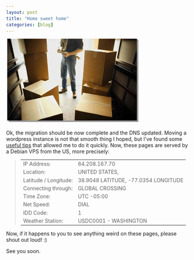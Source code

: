 ```yaml
---
layout: post
title: "Home sweet home"
categories: [blog]
---
```

<img class="aligncenter" title="unpacking the packages" src="/img/post/acq_imballaggi.jpg" alt="" width="362" height="232" />

Ok, the migration should be now complete and the DNS updated. Moving a wordpress instance is not that smooth thing I hoped, but I've found some <a href="http://www.mydigitallife.info/2007/10/01/how-to-move-wordpress-blog-to-new-domain-or-location/">useful tips</a> that allowed me to do it quickly. Now, these pages are served by a Debian VPS from the US, more precisely:

<blockquote>
<table>
<tr><td>IP Address:</td><td>64.208.167.70</td></tr>
<tr><td>Location:</td><td>UNITED STATES,</td></tr>
<tr><td>Latitude / Longitude:</td><td>38.9048 LATITUDE, -77.0354 LONGITUDE</td></tr>
<tr><td>Connecting through:</td><td>GLOBAL CROSSING</td></tr>
<tr><td>Time Zone:</td><td>UTC -05:00</td></tr>
<tr><td>Net Speed:</td><td>DIAL</td></tr>
<tr><td>IDD Code:</td><td>1</td></tr>
<tr><td>Weather Station:</td><td>USDC0001 - WASHINGTON</td></tr>
</table>
</blockquote>

<p />

Now, if it happens to you to see anything weird on these pages, please shout out loud! :)

See you soon.
